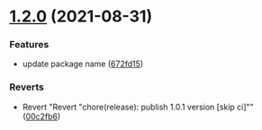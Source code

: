 # [1.2.0](https://github.com/gmukul01/sum/compare/v1.1.0...v1.2.0) (2021-08-31)


### Features

* update package name ([672fd15](https://github.com/gmukul01/sum/commit/672fd158598cf4a609972d493f0345f8d2024d9e))


### Reverts

* Revert "Revert "chore(release): publish 1.0.1 version [skip ci]"" ([00c2fb6](https://github.com/gmukul01/sum/commit/00c2fb627c971f1b1ccd98eaa23b4c7fa72d4c12))
